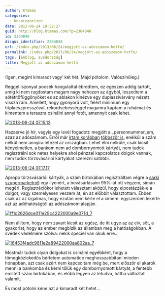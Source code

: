 ```yaml
---
author: KTamas
categories:
  - Uncategorized
date: 2013-06-24 19:32:27
guid: http://blog.ktamas.com/?p=2364848
id: 2364848
disqus_identifier: 2364848
url: /index.php/2013/06/24/megjott-az-adoszamom-hetfo/
permalink: /index.php/2013/06/24/megjott-az-adoszamom-hetfo/
tags: [énblog, svédország]
title: Megjött az adószámom hétfő
---
```


(Igen, megint kimaradt vagy&#8217; két hét. Majd pótolom. Valószínűleg.)

Reggel iszonyat pocsék hangulattal ébredtem, ez egészen addig tartott, amíg ki nem rugdostam magam nagy nehezen az ágyból, leszedtem a sötétítőfüggönyöket es az ablakon kinézve egy duplaszivárvány nézett vissza rám. Amellett, hogy gyönyörű volt, felért minimum egy triplaeszpresszóval, rekordsebességgel magamra kaptam a ruháimat és kimentem a teraszra csinálni annyi fotót, amennyit csak lehet. 

[<img src="/wp-content/uploads/2013/06/2013-06-24-07.15.13-1024x527.jpg" alt="2013-06-24 07.15.13" width="625" height="321" class="aligncenter size-large wp-image-2364849" srcset="/wp-content/uploads/2013/06/2013-06-24-07.15.13-1024x527.jpg 1024w, /wp-content/uploads/2013/06/2013-06-24-07.15.13-300x154.jpg 300w, /wp-content/uploads/2013/06/2013-06-24-07.15.13-624x321.jpg 624w" sizes="(max-width: 625px) 100vw, 625px" />](/wp-content/uploads/2013/06/2013-06-24-07.15.13.jpg)

Hazaérve jó hír, vagyis egy levél fogadott: megjött a _personnummer_em, azaz az adószámom. Erről már [írtam korábban](http://blog.ktamas.com/index.php/2013/02/11/ottdolgozom-hetfo/) [többször is](http://blog.ktamas.com/index.php/2013/02/24/fika-vasarnap/), enélkül a szám nélkül nem annyira létezel az országban. Lehet élni nelküle, csak kicsit kényelmetlen, a bankom nem ad dombornyomott kártyát, nem tudok regisztrálni sok netes helyekre ahol pénzzel kapcsolatos dolgok vannak, nem tudok törzsvásárlói kártyákat szerezni satöbbi. 

[<img src="/wp-content/uploads/2013/06/2013-06-24-07.17.17-1024x533.jpg" alt="2013-06-24 07.17.17" width="625" height="325" class="aligncenter size-large wp-image-2364850" srcset="/wp-content/uploads/2013/06/2013-06-24-07.17.17-1024x533.jpg 1024w, /wp-content/uploads/2013/06/2013-06-24-07.17.17-300x156.jpg 300w, /wp-content/uploads/2013/06/2013-06-24-07.17.17-624x325.jpg 624w" sizes="(max-width: 625px) 100vw, 625px" />](/wp-content/uploads/2013/06/2013-06-24-07.17.17.jpg)

Apropó törzsvásárlói kártyák, a szám birtokában regisztráltam végre a [sarki szupermarketnél](http://hemkop.se) egy ilyenért, a bevásárlásaim 95%-át ott végzem, simán megéri. Regisztrációkor lehetett választani aközül, hogy elpostázzák-e a dolgot, vagy személyesen veszem át, én az előbbit választottam. Ebben csak az az izgalmas, hogy ezután nem kérte el a címem: egyszerűen lekérte azt az adóhatóságtól az adószámom alapján. 

[<img src="/wp-content/uploads/2013/06/ff1c2626dce011e29c4222000a9e071d_7.jpg" alt="ff1c2626dce011e29c4222000a9e071d_7" width="612" height="612" class="aligncenter size-full wp-image-2364851" srcset="/wp-content/uploads/2013/06/ff1c2626dce011e29c4222000a9e071d_7.jpg 612w, /wp-content/uploads/2013/06/ff1c2626dce011e29c4222000a9e071d_7-150x150.jpg 150w, /wp-content/uploads/2013/06/ff1c2626dce011e29c4222000a9e071d_7-300x300.jpg 300w" sizes="(max-width: 612px) 100vw, 612px" />](/wp-content/uploads/2013/06/ff1c2626dce011e29c4222000a9e071d_7.jpg)

Nem állítom, hogy nem zavart kicsit az egész, de itt ugye az az elv, sőt, a gyakorlat, hogy az ember megbízik az államban meg a hatóságokban. A svédek védelmére szólva: nekik speciel van okuk erre&#8230;

[<img src="/wp-content/uploads/2013/06/16453f4adc9611e2a89422000aa802aa_7.jpg" alt="16453f4adc9611e2a89422000aa802aa_7" width="612" height="612" class="aligncenter size-full wp-image-2364852" srcset="/wp-content/uploads/2013/06/16453f4adc9611e2a89422000aa802aa_7.jpg 612w, /wp-content/uploads/2013/06/16453f4adc9611e2a89422000aa802aa_7-150x150.jpg 150w, /wp-content/uploads/2013/06/16453f4adc9611e2a89422000aa802aa_7-300x300.jpg 300w" sizes="(max-width: 612px) 100vw, 612px" />](/wp-content/uploads/2013/06/16453f4adc9611e2a89422000aa802aa_7.jpg)

Mostmár tudok olyan dolgokat is csinálni egyébként, hogy a tömegközlekedős bérletem automatice meghosszabbítani minden hónapban, azt csak azért nem kapcsoltam még be, mert először el akarok menni a bankomba és kérni tőlük egy dombornyomott kártyát, a fentebb említett szám birtokában, és előbb legyen az letudva, hátha változtat valamit.

És most pótolni kéne azt a kimaradt két hetet&#8230;
